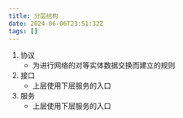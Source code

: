 ```yaml
---
title: 分层结构
date: 2024-06-06T23:51:32Z
tags: []
---
```


1. 协议
   - 为进行网络的对等实体数据交换而建立的规则
2. 接口
   - 上层使用下层服务的入口
3. 服务
   - 上层使用下层服务的入口
